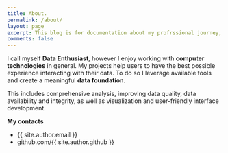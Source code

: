 ```yaml
---
title: About.
permalink: /about/
layout: page
excerpt: This blog is for documentation about my profrssional journey, running on jekyll, hosting on netlify and using teplate theme.
comments: false
---
```

I call myself <b>Data Enthusiast</b>, however I enjoy working with <b>computer technologies</b> in general.
My projects help users to have the best possible experience interacting with their data.
To do so I leverage available tools and create a meaningful <b>data foundation</b>.

This includes comprehensive analysis, improving data quality, data availability and integrity, as well as visualization and user-friendly interface development.


**My contacts**

- {{ site.author.email }}
- github.com/{{ site.author.github }}
